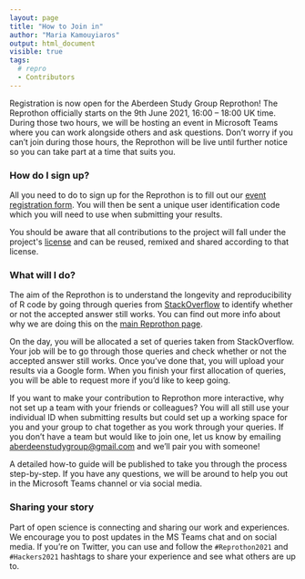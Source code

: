 ```yaml
---
layout: page
title: "How to Join in"
author: "Maria Kamouyiaros"
output: html_document
visible: true
tags:
  # repro
  - Contributors
---
```


Registration is now open for the Aberdeen Study Group Reprothon! The Reprothon officially starts on the 9th June 2021, 16:00 – 18:00 UK time. During those two hours, we will be hosting an event in Microsoft Teams where you can work alongside others and ask questions. Don’t worry if you can’t join during those hours, the Reprothon will be live until further notice so you can take part at a time that suits you. 

### How do I sign up?
All you need to do to sign up for the Reprothon is to fill out our <span style="color: blue">[event registration form](https://docs.google.com/forms/d/e/1FAIpQLScnZ58LT9lgCHWgHK0JFD-1CPEOyZPcWdCM3VBxDdnXDgQ_AA/viewform)</span>. You will then be sent a unique user identification code which you will need to use when submitting your results. 

You should be aware that all contributions to the project will fall under the project's [license](https://github.com/AberdeenStudyGroup/Reprothon2021/blob/main/LICENSE) and can be reused, remixed and shared according to that license.

### What will I do?
The aim of the Reprothon is to understand the longevity and reproducibility of R code by going through queries from  [StackOverflow](https://stackoverflow.com/) to identify whether or not the accepted answer still works. You can find out more info about why we are doing this on the [main Reprothon page](https://aberdeenstudygroup.github.io/studyGroup/Reprothon2021/).  

On the day, you will be allocated a set of queries taken from StackOverflow. Your job will be to go through those queries and check whether or not the accepted answer still works. Once you’ve done that, you will upload your results via a Google form. When you finish your first allocation of queries, you will be able to request more if you’d like to keep going. 

If you want to make your contribution to Reprothon more interactive, why not set up a team with your friends or colleagues? You will all still use your individual ID when submitting results but could set up a working space for you and your group to chat together as you work through your queries. If you don’t have a team but would like to join one, let us know by emailing aberdeenstudygroup@gmail.com and we’ll pair you with someone! 

A detailed how-to guide will be published to take you through the process step-by-step. If you have any questions, we will be around to help you out in the Microsoft Teams channel or via social media. 


### Sharing your story
Part of open science is connecting and sharing our work and experiences. We encourage you to post updates in the MS Teams chat and on social media. If you’re on Twitter, you can use and follow the `#Reprothon2021` and `#Hackers2021` hashtags to share your experience and see what others are up to.  
